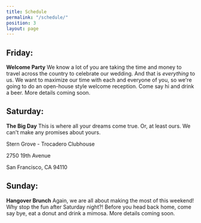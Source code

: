 ```yaml
---
title: Schedule
permalink: "/schedule/"
position: 3
layout: page
---
```


## Friday:

**Welcome Party**
We know a lot of you are taking the time and money to travel across the country to celebrate our wedding. And that is *everything* to us. We want to maximize our time with each and everyone of you, so we're going to do an open-house style welcome reception. Come say hi and drink a beer. More details coming soon.

## Saturday:

**The Big Day**
This is where all your dreams come true. Or, at least ours. We can't make any promises about yours.

Stern Grove - Trocadero Clubhouse

2750 19th Avenue

San Francisco, CA 94110

## Sunday:

**Hangover Brunch**
Again, we are all about making the most of this weekend! Why stop the fun after Saturday night?! Before you head back home, come say bye, eat a donut and drink a mimosa. More details coming soon.